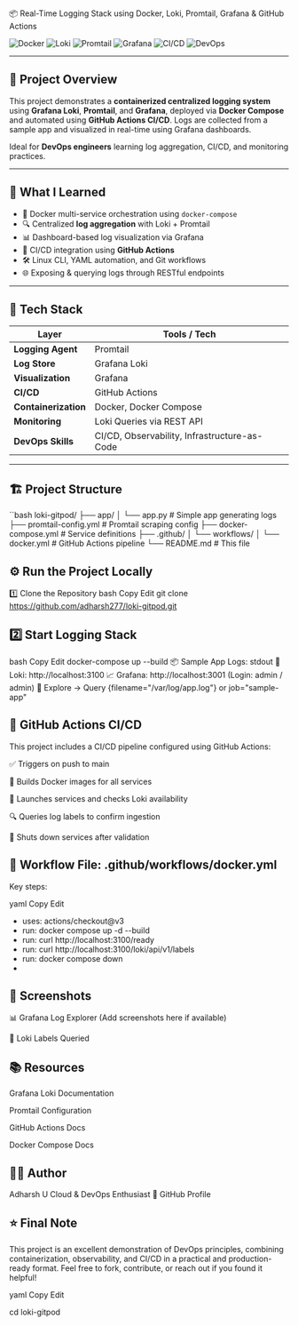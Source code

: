  📦 Real-Time Logging Stack using Docker, Loki, Promtail, Grafana & GitHub Actions

![Docker](https://img.shields.io/badge/Docker-Containerization-blue?logo=docker)
![Loki](https://img.shields.io/badge/Loki-Log%20Aggregation-purple?logo=grafana)
![Promtail](https://img.shields.io/badge/Promtail-Log%20Collector-orange?logo=grafana)
![Grafana](https://img.shields.io/badge/Grafana-Visualization-yellow?logo=grafana)
![CI/CD](https://img.shields.io/badge/GitHub%20Actions-CI%2FCD-green?logo=githubactions)
![DevOps](https://img.shields.io/badge/DevOps-Practices-informational?logo=dev.to)

---

## 📌 Project Overview

This project demonstrates a **containerized centralized logging system** using **Grafana Loki**, **Promtail**, and **Grafana**, deployed via **Docker Compose** and automated using **GitHub Actions CI/CD**. Logs are collected from a sample app and visualized in real-time using Grafana dashboards.

Ideal for **DevOps engineers** learning log aggregation, CI/CD, and monitoring practices.

---

## 🚀 What I Learned

- 🐳 Docker multi-service orchestration using `docker-compose`
- 🔍 Centralized **log aggregation** with Loki + Promtail
- 📊 Dashboard-based log visualization via Grafana
- 🔁 CI/CD integration using **GitHub Actions**
- 🛠️ Linux CLI, YAML automation, and Git workflows
- 🌐 Exposing & querying logs through RESTful endpoints

---

## 🧰 Tech Stack

| Layer              | Tools / Tech                         |
|-------------------|---------------------------------------|
| **Logging Agent**   | Promtail                            |
| **Log Store**       | Grafana Loki                        |
| **Visualization**   | Grafana                             |
| **CI/CD**           | GitHub Actions                      |
| **Containerization**| Docker, Docker Compose              |
| **Monitoring**      | Loki Queries via REST API           |
| **DevOps Skills**   | CI/CD, Observability, Infrastructure-as-Code |

---

## 🏗️ Project Structure

``bash
loki-gitpod/
├── app/
│   └── app.py                  # Simple app generating logs
├── promtail-config.yml         # Promtail scraping config
├── docker-compose.yml          # Service definitions
├── .github/
│   └── workflows/
│       └── docker.yml          # GitHub Actions pipeline
└── README.md                   # This file

## ⚙️ Run the Project Locally
1️⃣ Clone the Repository
bash
Copy
Edit
git clone https://github.com/adharsh277/loki-gitpod.git

## 2️⃣ Start Logging Stack
bash
Copy
Edit
docker-compose up --build
📦 Sample App Logs: stdout
🔭 Loki: http://localhost:3100
📈 Grafana: http://localhost:3001 (Login: admin / admin)
📝 Explore → Query {filename="/var/log/app.log"} or job="sample-app"

## 🔁 GitHub Actions CI/CD
This project includes a CI/CD pipeline configured using GitHub Actions:

✅ Triggers on push to main

🐳 Builds Docker images for all services

🚀 Launches services and checks Loki availability

🔍 Queries log labels to confirm ingestion

🧹 Shuts down services after validation

## 📂 Workflow File: .github/workflows/docker.yml
Key steps:

yaml
Copy
Edit
- uses: actions/checkout@v3
- run: docker compose up -d --build
- run: curl http://localhost:3100/ready
- run: curl http://localhost:3100/loki/api/v1/labels
- run: docker compose down
- 
## 📸 Screenshots
📊 Grafana Log Explorer
(Add screenshots here if available)


🧩 Loki Labels Queried

## 📚 Resources
Grafana Loki Documentation

Promtail Configuration

GitHub Actions Docs

Docker Compose Docs

## 👨‍💻 Author
Adharsh U
Cloud & DevOps Enthusiast
🔗 GitHub Profile

## ⭐ Final Note
This project is an excellent demonstration of DevOps principles, combining containerization, observability, and CI/CD in a practical and production-ready format.
Feel free to fork, contribute, or reach out if you found it helpful!

yaml
Copy
Edit

cd loki-gitpod
